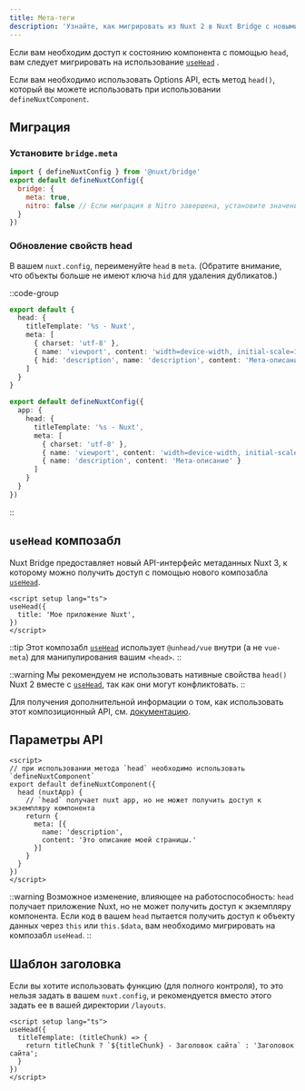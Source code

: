 ```yaml
---
title: Мета-теги
description: 'Узнайте, как мигрировать из Nuxt 2 в Nuxt Bridge с новыми мета-тегами.'
---
```


Если вам необходим доступ к состоянию компонента с помощью `head`, вам следует мигрировать на использование [`useHead`](/docs/api/composables/use-head) .

Если вам необходимо использовать Options API, есть метод `head()`, который вы можете использовать при использовании `defineNuxtComponent`.

## Миграция

### Установите `bridge.meta`

```js
import { defineNuxtConfig } from '@nuxt/bridge'
export default defineNuxtConfig({
  bridge: {
    meta: true,
    nitro: false // Если миграция в Nitro завершена, установите значение true
  }
})
```

### Обновление свойств head

В вашем `nuxt.config`, переименуйте `head` в `meta`. (Обратите внимание, что объекты больше не имеют ключа `hid` для удаления дубликатов.)

::code-group

```ts [Nuxt 2]
export default {
  head: {
    titleTemplate: '%s - Nuxt',
    meta: [
      { charset: 'utf-8' },
      { name: 'viewport', content: 'width=device-width, initial-scale=1' },
      { hid: 'description', name: 'description', content: 'Мета-описание' }
    ]
  }
}
```

```ts [Nuxt 3]
export default defineNuxtConfig({
  app: {
    head: {
      titleTemplate: '%s - Nuxt',
      meta: [
        { charset: 'utf-8' },
        { name: 'viewport', content: 'width=device-width, initial-scale=1' },
        { name: 'description', content: 'Мета-описание' }
      ]
    }
  }
})
```

::

## `useHead` композабл

Nuxt Bridge предоставляет новый API-интерфейс метаданных Nuxt 3, к которому можно получить доступ с помощью нового композабла [`useHead`](/docs/api/composables/use-head).

```vue
<script setup lang="ts">
useHead({
  title: 'Мое приложение Nuxt',
})
</script>
```

::tip
Этот композабл [`useHead`](/docs/api/composables/use-head) использует `@unhead/vue`  внутри (а не `vue-meta`) для манипулирования вашим `<head>`.
::

::warning
Мы рекомендуем не использовать нативные свойства `head()` Nuxt 2 вместе с [`useHead`](/docs/api/composables/use-head), так как они могут конфликтовать.
::

Для получения дополнительной информации о том, как использовать этот композиционный API, см. [документацию](/docs/getting-started/seo-meta).

## Параметры API

```vue
<script>
// при использовании метода `head` необходимо использовать `defineNuxtComponent`
export default defineNuxtComponent({
  head (nuxtApp) {
    // `head` получает nuxt app, но не может получить доступ к экземпляру компонента
    return {
      meta: [{
        name: 'description',
        content: 'Это описание моей страницы.'
      }]
    }
  }
})
</script>
```

::warning
Возможное изменение, влияющее на работоспособность: `head` получает приложение Nuxt, но не может получить доступ к экземпляру компонента. Если код в вашем `head` пытается получить доступ к объекту данных через `this` или `this.$data`, вам необходимо мигрировать на композабл `useHead`.
::

## Шаблон заголовка

Если вы хотите использовать функцию (для полного контроля), то это нельзя задать в вашем `nuxt.config`, и рекомендуется вместо этого задать ее в вашей директории `/layouts`.

```vue [layouts/default.vue]
<script setup lang="ts">
useHead({
  titleTemplate: (titleChunk) => {
    return titleChunk ? `${titleChunk} - Заголовок сайта` : 'Заголовок сайта';
  }
})
</script>
```
